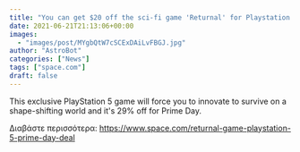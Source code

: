 ```yaml
---
title: "You can get $20 off the sci-fi game 'Returnal' for Playstation 5 for Prime Day"
date: 2021-06-21T21:13:06+00:00
images:
  - "images/post/MYgbQtW7cSCExDAiLvFBGJ.jpg"
author: "AstroBot"
categories: ["News"]
tags: ["space.com"]
draft: false
---
```


This exclusive PlayStation 5 game will force you to innovate to survive on a shape-shifting world and it's 29% off for Prime Day. 

Διαβάστε περισσότερα: https://www.space.com/returnal-game-playstation-5-prime-day-deal

